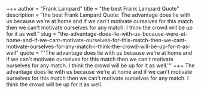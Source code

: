 +++
author = "Frank Lampard"
title = "the best Frank Lampard Quote"
description = "the best Frank Lampard Quote: The advantage does lie with us because we're at home and if we can't motivate ourselves for this match then we can't motivate ourselves for any match. I think the crowd will be up for it as well."
slug = "the-advantage-does-lie-with-us-because-were-at-home-and-if-we-cant-motivate-ourselves-for-this-match-then-we-cant-motivate-ourselves-for-any-match-i-think-the-crowd-will-be-up-for-it-as-well"
quote = '''The advantage does lie with us because we're at home and if we can't motivate ourselves for this match then we can't motivate ourselves for any match. I think the crowd will be up for it as well.'''
+++
The advantage does lie with us because we're at home and if we can't motivate ourselves for this match then we can't motivate ourselves for any match. I think the crowd will be up for it as well.

